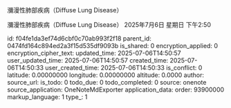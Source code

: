 瀰漫性肺部疾病（Diffuse Lung Disease）

瀰漫性肺部疾病（Diffuse Lung Disease）
2025年7月6日 星期日
下午2:50


id: f04fe1da3ef74d6cbf0c70ab993f2f18
parent_id: 0474fd164c894ed2a3f15d535df9093b
is_shared: 0
encryption_applied: 0
encryption_cipher_text: 
updated_time: 2025-07-06T14:50:57
user_updated_time: 2025-07-06T14:50:57
created_time: 2025-07-06T14:50:33
user_created_time: 2025-07-06T14:50:33
is_conflict: 0
latitude: 0.00000000
longitude: 0.00000000
altitude: 0.0000
author: 
source_url: 
is_todo: 0
todo_due: 0
todo_completed: 0
source: onenote
source_application: OneNoteMdExporter
application_data: 
order: 93900000
markup_language: 1
type_: 1
